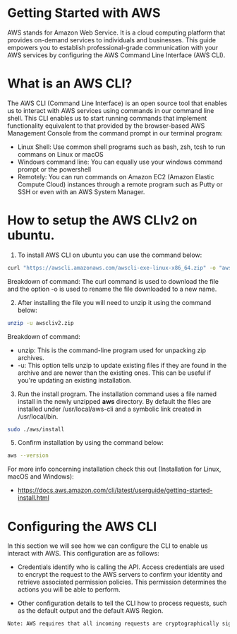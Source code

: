 # Getting Started with AWS

AWS stands for Amazon Web Service. It is a cloud computing platform that provides on-demand services to individuals and businesses. This guide empowers you to establish professional-grade communication with your AWS services by configuring the AWS Command Line Interface (AWS CLI).  

# What is an AWS CLI?

The AWS CLI (Command Line Interface) is an open source tool that enables us to interact with AWS services using commands in our command line shell. This CLI enables us to start running commands that implement functionality equivalent to that provided by the browser-based AWS Management Console from the command prompt in our terminal program:

- Linux Shell: Use common shell programs such as bash, zsh, tcsh to run commans on Linux or macOS
- Windows command line: You can equally use your windows command prompt or the powershell
- Remotely: You can run commands on Amazon EC2 (Amazon Elastic Compute Cloud) instances through a remote program such as Putty or SSH or even with an AWS System Manager.

# How to setup the AWS CLIv2 on ubuntu.

1. To install AWS CLI on ubuntu you can use the command below:
```bash
curl "https://awscli.amazonaws.com/awscli-exe-linux-x86_64.zip" -o "awscliv2.zip"
```

Breakdown of command: The curl command is used to download the file and the option -o is used to rename the file downloaded to a new name.

2. After installing the file you will need to unzip it using the command below:
```bash
unzip -u awscliv2.zip
```

Breakdown of command:

- unzip: This is the command-line program used for unpacking zip archives.
- -u: This option tells unzip to update existing files if they are found in the archive and are newer than the existing ones. This can be useful if you're updating an existing installation.

3. Run the install program. The installation command uses a file named install in the newly unzipped <b>aws</b> directory. By default the files are installed under /usr/local/aws-cli and a symbolic link created in /usr/local/bin. 

```bash
sudo ./aws/install
```

5. Confirm installation by using the command below:
```bash
aws --version
```

For more info concerning installation check this out (Installation for Linux, macOS and Windows): 

- https://docs.aws.amazon.com/cli/latest/userguide/getting-started-install.html


# Configuring the AWS CLI

In this section we will see how we can configure the CLI to enable us interact with AWS. This configuration are as follows:

- Credentials identify who is calling the API. Access credentials are used to encrypt the request to the AWS servers to confirm your identity and retrieve associated permission policies. This permission determines the actions you will be able to perform.

- Other configuration details to tell the CLI how to process requests, such as the default output and the default AWS Region.


```bash
Note: AWS requires that all incoming requests are cryptographically signed. The AWS CLI does this for you. The "signature" includes a date/time stamp. Therefore, you must ensure that your computer's date and time are set correctly. If you don't, and the date/time in the signature is too far off of the date/time recognized by the AWS service, AWS rejects the request.
```

